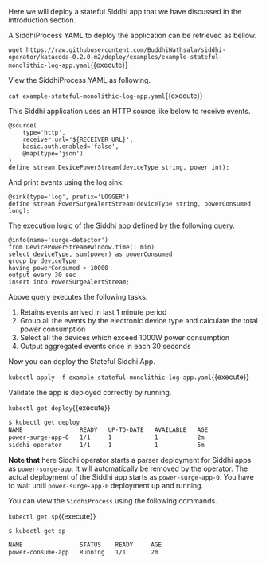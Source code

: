 Here we will deploy a stateful Siddhi app that we have discussed in the introduction section.

A SiddhiProcess YAML to deploy the application can be retrieved as bellow.

`wget https://raw.githubusercontent.com/BuddhiWathsala/siddhi-operator/katacoda-0.2.0-m2/deploy/examples/example-stateful-monolithic-log-app.yaml`{{execute}}

View the SiddhiProcess YAML as following.

`cat example-stateful-monolithic-log-app.yaml`{{execute}}

This Siddhi application uses an HTTP source like below to receive events.

```programming
@source(
    type='http',
    receiver.url='${RECEIVER_URL}',
    basic.auth.enabled='false',
    @map(type='json')
)
define stream DevicePowerStream(deviceType string, power int);
```

And print events using the log sink.

```programming
@sink(type='log', prefix='LOGGER') 
define stream PowerSurgeAlertStream(deviceType string, powerConsumed long);
```

The execution logic of the Siddhi app defined by the following query.

```programming
@info(name='surge-detector')
from DevicePowerStream#window.time(1 min)
select deviceType, sum(power) as powerConsumed
group by deviceType
having powerConsumed > 10000
output every 30 sec
insert into PowerSurgeAlertStream;
```

Above query executes the following tasks.
1. Retains events arrived in last 1 minute period
1. Group all the events by the electronic device type and calculate the total power consumption
1. Select all the devices which exceed 1000W power consumption
1. Output aggregated events once in each 30 seconds

Now you can deploy the Stateful Siddhi App.

`kubectl apply -f example-stateful-monolithic-log-app.yaml`{{execute}}

Validate the app is deployed correctly by running.

`kubectl get deploy`{{execute}}

```sh
$ kubectl get deploy
NAME                READY   UP-TO-DATE   AVAILABLE   AGE
power-surge-app-0   1/1     1            1           2m
siddhi-operator     1/1     1            1           5m
```

**Note that** here Siddhi operator starts a parser deployment for Siddhi apps as `power-surge-app`. It will automatically be removed by the operator. The actual deployment of the Siddhi app starts as `power-surge-app-0`. You have to wait until `power-surge-app-0` deployment up and running.


You can view the `SiddhiProcess` using the following commands.

`kubectl get sp`{{execute}}

```sh
$ kubectl get sp

NAME                STATUS    READY     AGE
power-consume-app   Running   1/1       2m
```

